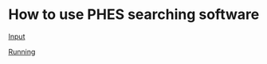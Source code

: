 # How to use PHES searching software

<!-- TODO add description -->

[Input](./input.md)

[Running](./running.md)

